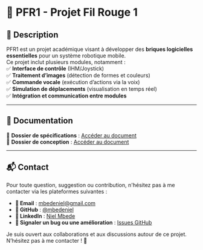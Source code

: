 # 🚀 PFR1 - Projet Fil Rouge 1

## 📌 Description  
PFR1 est un projet académique visant à développer des **briques logicielles essentielles** pour un système robotique mobile.  
Ce projet inclut plusieurs modules, notamment :  
✅ **Interface de contrôle** (IHM/Joystick)  
✅ **Traitement d’images** (détection de formes et couleurs)  
✅ **Commande vocale** (exécution d’actions via la voix)  
✅ **Simulation de déplacements** (visualisation en temps réel)  
✅ **Intégration et communication entre modules**  

---

## 📑 Documentation

📖 **Dossier de spécifications** : [Accéder au document](https://docs.google.com/document/d/12Hq2i1GicSI5481lbBnFl8o8Qk2yvguGwZo9qh0loVM/edit?tab=t.0)  
📖 **Dossier de conception** : [Accéder au document](https://docs.google.com/document/d/1l2uWgT71iv9eLcTDZUwbzRZXGO4OO0VA-hVmc9iGPXo/edit?tab=t.0)  

---

## 📬 Contact

Pour toute question, suggestion ou contribution, n'hésitez pas à me contacter via les plateformes suivantes :  

- **📧 Email** : [mbedeniel@gmail.com](mailto:mbedeniel@gmail.com)  
- **🐙 GitHub** : [@mbedeniel](https://github.com/mbedeniel)  
- **💼 LinkedIn** : [Niel Mbede](https://www.linkedin.com/in/niel-mbede/)  
- **🐛 Signaler un bug ou une amélioration** : [Issues GitHub](https://github.com/mbedeniel/LesGaulois/issues)  

Je suis ouvert aux collaborations et aux discussions autour de ce projet. N’hésitez pas à me contacter ! 🚀  

